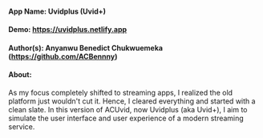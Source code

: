 #### App Name: Uvidplus (Uvid+)

#### Demo: https://uvidplus.netlify.app

#### Author(s): Anyanwu Benedict Chukwuemeka (https://github.com/ACBennny)

#### About: 
As my focus completely shifted to streaming apps, I realized the old platform just wouldn't cut it. Hence, I cleared everything and started with a clean slate. 
In this version of ACUvid, now Uvidplus (aka Uvid+), I aim to simulate the user interface and user experience of a modern streaming service. 
